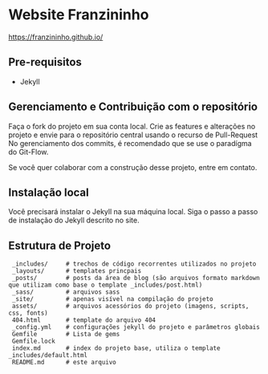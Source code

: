 # Website Franzininho

https://franzininho.github.io/

## Pre-requisitos

 - Jekyll

## Gerenciamento e Contribuição com o repositório

 Faça o fork do projeto em sua conta local.
 Crie as features e alterações no projeto e envie para o repositório central usando o recurso de Pull-Request
 No gerenciamento dos commits, é recomendado que se use o paradígma do Git-Flow.

 Se você quer colaborar com a construção desse projeto, entre em contato.

## Instalação local

Você precisará instalar o Jekyll na sua máquina local. Siga o passo a passo de instalação do Jekyll descrito no site.

## Estrutura de Projeto

```
 _includes/		# trechos de código recorrentes utilizados no projeto
 _layouts/		# templates princpais
 _posts/		# posts da área de blog (são arquivos formato markdown que utilizam como base o template _includes/post.html)
 _sass/			# arquivos sass
 _site/			# apenas visível na compilação do projeto
 assets/		# arquivos acessórios do projeto (imagens, scripts, css, fonts)
 404.html       # template do arquivo 404
 _config.yml    # configurações jekyll do projeto e parâmetros globais
 Gemfile        # Lista de gems
 Gemfile.lock
 index.md       # index do projeto base, utiliza o template _includes/default.html
 README.md      # este arquivo
```

